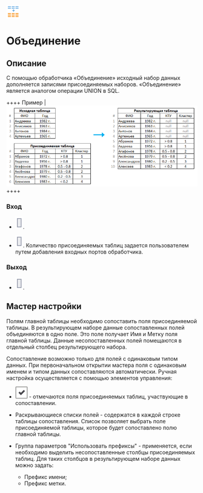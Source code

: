 ![](../../media/app/icons/component_18/component_default-23.svg)
# Объединение

## Описание

С помощью обработчика «Объединение» исходный набор данных дополняется записями присоединяемых наборов. «Объединение» является аналогом операции UNION в SQL.

++++ Пример | ![](../../media/app/processors/transformation/union_primer.png) ++++

### Вход

* ![](../../media/app/icons/ports/output_table_inactive.svg).

* ![](../../media/app/icons/ports/output_table_inactive.svg). Количество присоединяемых таблиц задается пользователем путем добавления входных портов обработчика.

### Выход

* ![](../../media/app/icons/ports/output_table_inactive.svg).

## Мастер настройки

Полям главной таблицы необходимо сопоставить поля присоединяемой таблицы. В результирующем наборе данные сопоставленных полей объединяются в одно поле. Это поле получает Имя и Метку поля главной таблицы. Данные несопоставленных полей помещаются в отдельный столбец результирующего набора.

Сопоставление возможно только для полей с одинаковым типом данных. При первоначальном открытии мастера поля с одинаковым именем и типом данных сопоставляются автоматически. Ручная настройка осуществляется с помощью элементов управления:

* ![](../../media/app/icons/toolbar_18/checked.svg) - отмечаются поля присоединяемых таблиц, участвующие в сопоставлении.

* Раскрывающиеся списки полей - содержатся в каждой строке таблицы сопоставления. Список позволяет выбрать поле присоединяемой таблицы, которое будет сопоставлено полю главной таблицы.

* Группа параметров "Использовать префиксы" - применяется, если необходимо выделить несопоставленные столбцы присоединяемых таблиц. Для таких столбцов в результирующем наборе данных можно задать:
  * Префикс имени;
  * Префикс метки.
